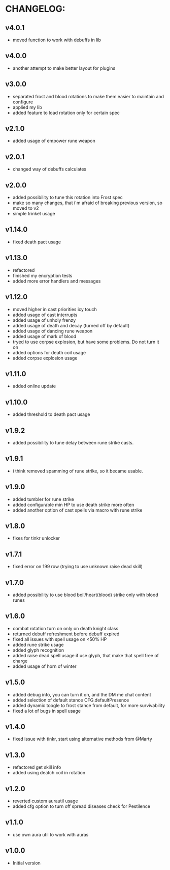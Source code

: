 # CHANGELOG:
## v4.0.1
- moved function to work with debuffs in lib
## v4.0.0
- another attempt to make better layout for plugins
## v3.0.0
- separated frost and blood rotations to make them easier to maintain and configure
- applied my lib
- added feature to load rotation only for certain spec
## v2.1.0
- added usage of empower rune weapon
## v2.0.1
- changed way of debuffs calculates
## v2.0.0
- added possibility to tune this rotation into Frost spec
- make so many changes, that i'm afraid of breaking previous version, so moved to v2
- simple trinket usage
## v1.14.0
- fixed death pact usage
## v1.13.0
- refactored
- finished my encryption tests
- added more error handlers and messages 
## v1.12.0
- moved higher in cast priorities icy touch
- added usage of cast interrupts
- added usage of unholy frenzy
- added usage of death and decay (turned off by default)
- added usage of dancing rune weapon
- added usage of mark of blood
- tryed to use corpse explosion, but have some problems. Do not turn it on
- added options for death coil usage
- added corpse explosion usage
## v1.11.0
- added online update
## v1.10.0
- added threshold to death pact usage
## v1.9.2
- added possibility to tune delay between rune strike casts.
## v1.9.1
- i think removed spamming of rune strike, so it became usable.
## v1.9.0
- added tumbler for rune strike
- added configurable min HP to use death strike more often
- added another option of cast spells via macro with rune strike
## v1.8.0
- fixes for tinkr unlocker
## v1.7.1
- fixed error on 199 row (trying to use unknown raise dead skill)
## v1.7.0
- added possibility to use blood boil/heart(blood) strike only with blood runes
## v1.6.0
- combat rotation turn on only on death knight class
- returned debuff refreshment before debuff expired
- fixed all issues with spell usage on <50% HP
- added rune strike usage
- added glyph recognition
- added raise dead spell usage if use glyph, that make that spell free of charge
- added usage of horn of winter
## v1.5.0
- added debug info, you can turn it on, and the DM me chat content
- added selection of default stance CFG.defaultPresence
- added dynamic toogle to frost stance from default, for more survivability
- fixed a lot of bugs in spell usage
## v1.4.0
- fixed issue with tinkr, start using alternative methods from @Marty
## v1.3.0
- refactored get skill info
- added using deatch coil in rotation
## v1.2.0
- reverted custom aurautil usage
- added cfg option to turn off spread diseases check for Pestilence
## v1.1.0
- use own aura util to work with auras
## v1.0.0
- Initial version